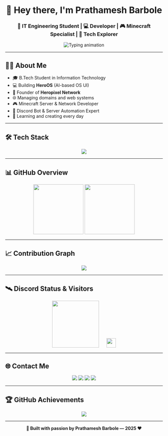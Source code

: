 <!-- README.md for Prathamesh Barbole -->
<h1 align="center">👋 Hey there, I'm Prathamesh Barbole</h1>
<h3 align="center">🚀 IT Engineering Student | 💻 Developer | 🎮 Minecraft Specialist | 🤖 Tech Explorer</h3>

<p align="center">
  <img src="https://readme-typing-svg.demolab.com/?font=Fira+Code&size=22&pause=1000&color=36BCF7&center=true&vCenter=true&width=800&lines=%F0%9F%8E%93+Pursuing+B.Tech+in+Information+Technology;%F0%9F%92%BB+Developer+of+HeroOS;%F0%9F%9A%80+Founder+of+Heropixel+Network;%F0%9F%8C%90+Domain+Manager+%26+Web+Dev;%F0%9F%8E%AE+Minecraft+Server+Developer;%F0%9F%A4%96+Discord+Bot+Developer;%F0%9F%A7%A0+Aspiring+Software+Engineer;%E2%9C%A8+Always+Creating+Something+Neww" alt="Typing animation" />
</p>

---

## 👨‍💻 About Me

- 🎓 B.Tech Student in Information Technology  
- 💻 Building **HeroOS** (AI-based OS UI)  
- 🚀 Founder of **Heropixel Network**  
- 🌐 Managing domains and web systems  
- 🎮 Minecraft Server & Network Developer  
- 🤖 Discord Bot & Server Automation Expert  
- 🧠 Learning and creating every day  

---

## 🛠️ Tech Stack

<p align="center">
  <img src="https://skillicons.dev/icons?i=java,cpp,python,html,css,js,nodejs,github,vscode,firebase" />
</p>

---

## 📊 GitHub Overview

<div align="center">
  <img src="https://github-readme-stats.vercel.app/api?username=2208Prathamesh&show_icons=true&theme=tokyonight&count_private=true&hide_border=true" height="160"/>
  <img src="https://github-readme-stats.vercel.app/api/top-langs/?username=2208Prathamesh&layout=compact&theme=tokyonight&hide_border=true" height="160"/>
</div>

---

## 📈 Contribution Graph

<p align="center">
  <img src="https://github-readme-activity-graph.vercel.app/graph?username=2208Prathamesh&theme=github-compact&area=true&hide_border=true" />
</p>

---

## 🛰️ Discord Status & Visitors

<div align="center">
  <img src="https://lanyard.cnrad.dev/api/794211471516893204?theme=dark&borderRadius=10px" height="150"/>
  <img src="https://komarev.com/ghpvc/?username=2208Prathamesh&style=flat-square&color=blue" height="30" style="margin-left: 20px;" />
</div>

---

## 🌐 Contact Me

<p align="center">
  <a href="mailto:heropixelnetwork@gmail.com"><img src="https://img.shields.io/badge/Gmail-heropixelnetwork@gmail.com-D14836?style=for-the-badge&logo=gmail&logoColor=white"/></a>
  <a href="https://www.heroos.tech"><img src="https://img.shields.io/badge/My%20Website-HeroOS.tech-1DA1F2?style=for-the-badge&logo=google-chrome&logoColor=white"/></a>
  <a href="https://github.com/2208Prathamesh"><img src="https://img.shields.io/badge/GitHub-2208Prathamesh-181717?style=for-the-badge&logo=github&logoColor=white"/></a>
  <a href="https://discord.com/users/794211471516893204" target="_blank">
    <img src="https://img.shields.io/badge/Discord-Prathamesh%230001-5865F2?style=for-the-badge&logo=discord&logoColor=white"/>
  </a>
</p>

---

## 🏆 GitHub Achievements

<p align="center">
  <img src="https://github-profile-trophy.vercel.app/?username=2208Prathamesh&theme=tokyonight&margin-w=10&row=1" />
</p>

---

<p align="center"><strong>🚧 Built with passion by Prathamesh Barbole — 2025 ❤️</strong></p>
